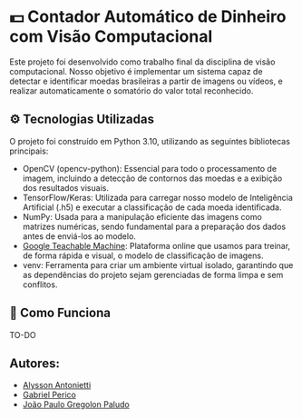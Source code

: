# 💵 Contador Automático de Dinheiro com Visão Computacional
Este projeto foi desenvolvido como trabalho final da disciplina de visão computacional.
Nosso objetivo é implementar um sistema capaz de detectar e identificar moedas brasileiras a partir de imagens ou vídeos, e realizar automaticamente o somatório do valor total reconhecido.

## ⚙️ Tecnologias Utilizadas
O projeto foi construído em Python 3.10, utilizando as seguintes bibliotecas principais:
- OpenCV (opencv-python): Essencial para todo o processamento de imagem, incluindo a detecção de contornos das moedas e a exibição dos resultados visuais.
- TensorFlow/Keras: Utilizada para carregar nosso modelo de Inteligência Artificial (.h5) e executar a classificação de cada moeda identificada.
- NumPy: Usada para a manipulação eficiente das imagens como matrizes numéricas, sendo fundamental para a preparação dos dados antes de enviá-los ao modelo.
- [Google Teachable Machine](https://teachablemachine.withgoogle.com/): Plataforma online que usamos para treinar, de forma rápida e visual, o modelo de classificação de imagens.
- venv: Ferramenta para criar um ambiente virtual isolado, garantindo que as dependências do projeto sejam gerenciadas de forma limpa e sem conflitos.

## 📖 Como Funciona
TO-DO

## Autores:
* [Alysson Antonietti](https://www.github.com/AlyssonAntonietti)
* [Gabriel Perico](https://github.com/GabrielPerico)
* [João Paulo Gregolon Paludo](https://github.com/joaopaludo)

